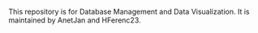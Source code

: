 This repository is for Database Management and Data Visualization. It is maintained by AnetJan and HFerenc23.
